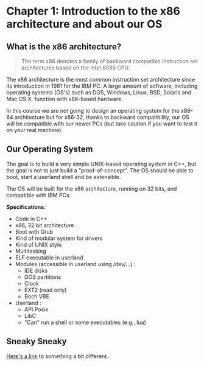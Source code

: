 # Chapter 1: Introduction to the x86 architecture and about our OS

## What is the x86 architecture?

> The term x86 denotes a family of backward compatible instruction set architectures based on the Intel 8086 CPU.

The x86 architecture is the most common instruction set architecture since its introduction in 1981 for the IBM PC. A large amount of software, including operating systems \(OS's\) such as DOS, Windows, Linux, BSD, Solaris and Mac OS X, function with x86-based hardware.

In this course we are not going to design an operating system for the x86-64 architecture but for x86-32, thanks to backward compatibility, our OS will be compatible with our newer PCs \(but take caution if you want to test it on your real machine\).

## Our Operating System

The goal is to build a very simple UNIX-based operating system in C++, but the goal is not to just build a "proof-of-concept". The OS should be able to boot, start a userland shell and be extensible.

The OS will be built for the x86 architecture, running on 32 bits, and compatible with IBM PCs.

**Specifications:**

* Code in C++
* x86, 32 bit architecture
* Boot with Grub
* Kind of modular system for drivers
* Kind of UNIX style
* Multitasking
* ELF executable in userland
* Modules \(accessible in userland using /dev/...\) :
  * IDE disks
  * DOS partitions
  * Clock
  * EXT2 \(read only\)
  * Boch VBE
* Userland :
  * API Posix
  * LibC
  * "Can" run a shell or some executables \(e.g., lua\)

## Sneaky Sneaky

[Here's a link](chapter1-1/) to something a bit different.

